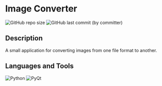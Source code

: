 # Image Converter
![GitHub repo size](https://img.shields.io/github/repo-size/I-antiva-I/ImageConverter?style=for-the-badge)
![GitHub last commit (by committer)](https://img.shields.io/github/last-commit/I-antiva-I/ImageConverter?style=for-the-badge)

## Description
A small application for converting images from one file format to another.

## Languages and Tools
![Python](https://img.shields.io/badge/Python-3776AB?style=for-the-badge&logo=python&logoColor=white)
![PyQt](https://img.shields.io/badge/PyQt-41cd52?style=for-the-badge)


